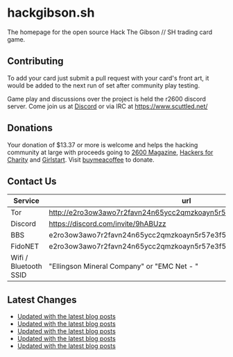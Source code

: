 # hackgibson.sh
The homepage for the open source Hack The Gibson // SH trading card game.


## Contributing

To add your card just submit a pull request with your card's front art, it would be added to the next run of set after community play testing.

Game play and discussions over the project is held the r2600 discord server. Come join us at [Discord](https://discord.com/invite/9hABUzz) or via IRC at https://www.scuttled.net/


## Donations

Your donation of $13.37 or more is welcome and helps the hacking community at large with proceeds going to [2600 Magazine](https://2600.com/), [Hackers for Charity](https://hackersforcharity.org) and [Girlstart](https://girlstart.org).  Visit [buymeacoffee](https://www.buymeacoffee.com/hackgibson.sh) to donate.


## Contact Us

Service | url
-|-
Tor | http://e2ro3ow3awo7r2favn24n65ycc2qmzkoayn5r57e3f56nvjwdcgg32ad.onion
Discord | https://discord.com/invite/9hABUzz
BBS | e2ro3ow3awo7r2favn24n65ycc2qmzkoayn5r57e3f56nvjwdcgg32ad.onion:23
FidoNET | e2ro3ow3awo7r2favn24n65ycc2qmzkoayn5r57e3f56nvjwdcgg32ad.onion:24554
Wifi / Bluetooth SSID | "Ellingson Mineral Company" or "EMC Net - <fidonet address>"

## Latest Changes
<!-- BLOG-POST-LIST:START -->
- [Updated with the latest blog posts](https://github.com/DFW2600/hackgibson.sh/commit/75fe5e30b309d5442d4312e463b02d5bab8d99f6)
- [Updated with the latest blog posts](https://github.com/DFW2600/hackgibson.sh/commit/52c1879cfe37c276a7f0d97866f447cbbcc6c1a3)
- [Updated with the latest blog posts](https://github.com/DFW2600/hackgibson.sh/commit/e454fdc3aa11532836adedee20fb98cc597444b6)
- [Updated with the latest blog posts](https://github.com/DFW2600/hackgibson.sh/commit/660a3ae68c53bca4feff82e43bdadeb376a0acde)
- [Updated with the latest blog posts](https://github.com/DFW2600/hackgibson.sh/commit/3c03e7925ed9a0dc668b4dea8b681d502598a573)
<!-- BLOG-POST-LIST:END -->
